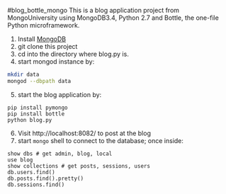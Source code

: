 #blog_bottle_mongo
This is a blog application project from MongoUniversity using MongoDB3.4,
Python 2.7 and Bottle, the one-file Python microframework.
1. Install [MongoDB](https://www.mongodb.com/download-center#community)
2. git clone this project
3. cd into the directory where blog.py is.
4. start mongod instance by:
```sh
mkdir data
mongod --dbpath data
```
5. start the blog application by:
```
pip install pymongo
pip install bottle
python blog.py
```
6. Visit http://localhost:8082/ to post at the blog
7. start `mongo` shell to connect to the database; once inside:
```
show dbs # get admin, blog, local
use blog
show collections # get posts, sessions, users
db.users.find()
db.posts.find().pretty()
db.sessions.find()
```
